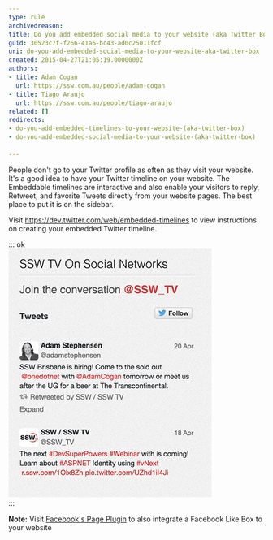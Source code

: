 ```yaml
---
type: rule
archivedreason: 
title: Do you add embedded social media to your website (aka Twitter Box)?
guid: 30523c7f-f266-41a6-bc43-ad0c25011fcf
uri: do-you-add-embedded-social-media-to-your-website-aka-twitter-box
created: 2015-04-27T21:05:19.0000000Z
authors:
- title: Adam Cogan
  url: https://ssw.com.au/people/adam-cogan
- title: Tiago Araujo
  url: https://ssw.com.au/people/tiago-araujo
related: []
redirects:
- do-you-add-embedded-timelines-to-your-website-(aka-twitter-box)
- do-you-add-embedded-social-media-to-your-website-(aka-twitter-box)

---
```


People don't go to your Twitter profile as often as they visit your website. It's a good idea to have your Twitter timeline on your website. The Embeddable timelines are interactive and also enable your visitors to reply, Retweet, and favorite Tweets directly from your website pages. The best place to put it is on the sidebar.

<!--endintro-->

Visit     https://dev.twitter.com/web/embedded-timelines to view instructions on creating your embedded Twitter timeline.

::: ok  
![Figure: SSW TV Twitter timeline on        SSW TV website sidebar](sswtv-twitterbox.jpg)  
:::  

**Note:** Visit [Facebook's Page Plugin](https://developers.facebook.com/docs/plugins/page-plugin) to also integrate a Facebook Like Box to your website

